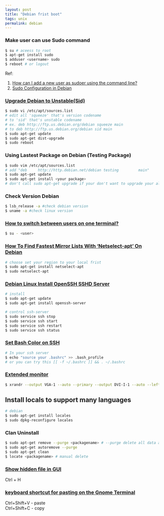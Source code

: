```yaml
---
layout: post
title: "Debian frist boot"
tags: unix
permalink: debian
---
```


### Make user can use Sudo command

```sh
$ su # aceess to root  
$ apt-get install sudo  
$ adduser <username> sudo  
$ reboot # or logout  
```
Ref:  
1. [How can I add a new user as sudoer using the command line?](http://askubuntu.com/questions/7477/how-can-i-add-a-new-user-as-sudoer-using-the-command-line)    
2. [Sudo Configuration in Debian](http://www.debianhelp.co.uk/sudo.htm)    

### [Upgrade Debian to Unstable(Sid)](https://www.digitalocean.com/community/tutorials/upgrading-debian-to-unstable)

```sh
$ sudo vi /etc/apt/sources.list
# edit all 'squeeze' that's version codename 
# to 'sid' that's unstable codename
# ex. deb http://ftp.us.debian.org/debian squeeze main 
# to deb http://ftp.us.debian.org/debian sid main
$ sudo apt-get update
$ sudo apt-get dist-upgrade
$ sudo reboot
```

### Using Lastest Package on Debian (Testing Package)

```sh
$ sudo vim /etc/apt/sources.list
# add "deb     http://http.debian.net/debian testing         main"
$ sudo apt-get update
$ sudo apt-get install <your package>
# don't call sudo apt-get upgrade if your don't want to upgrade your all system to lastest packages
```

### Check Version Debian

```sh
$ lsb_release -a #check debian version
$ uname -a #check linux version
```

### [How to switch between users on one terminal?](http://unix.stackexchange.com/questions/3568/how-to-switch-between-users-on-one-terminal)

```sh
$ su - <user>
```


### [How To Find Fastest Mirror Lists With ‘Netselect-apt’ On Debian](http://www.unixmen.com/how-to-find-fastest-official-mirror-lists-with-netselect-apt-on-debian/)

```sh
# choose set your region to your local frist
$ sudo apt-get install netselect-apt
$ sudo netselect-apt
```

### [Debian Linux Install OpenSSH SSHD Server](http://www.cyberciti.biz/faq/debian-linux-install-openssh-sshd-server/)

```sh
# install
$ sudo apt-get update
$ sudo apt-get install openssh-server

# control ssh-server
$ sudo service ssh stop
$ sudo service ssh start
$ sudo service ssh restart
$ sudo service ssh status
```

### [Set Bash Color on SSH](http://ubuntuforums.org/showthread.php?t=1733664)

```sh
# In your ssh server
$ echo "source your .bashrc" >> .bash_profile
# or you can try this [[ -f ~/.bashrc ]] && . ~/.bashrc
```

### [Extended monitor](http://unix.stackexchange.com/questions/101283/extended-monitor-scroll-right-to-access-left-screen)


```sh
$ xrandr --output VGA-1 --auto --primary --output DVI-I-1 --auto --left-of VGA-1
```
## Install locals to support many languages

```sh
# debian
$ sudo apt-get install locales
$ sudo dpkg-reconfigure locales
```

### Clan Uninstall

```sh
$ sudo apt-get remove --purge <packagename> # --purge delete all data and config
$ sudo apt-get autoremove --purge
$ sudo apt-get clean
$ locate <packagename> # manual delete
```

### [Show hidden file in GUI](http://ubuntuforums.org/showthread.php?t=1108528)

Ctrl + H


### [keyboard shortcut for pasting on the Gnome Terminal](http://askubuntu.com/questions/202459/keyboard-shortcut-for-pasting-on-the-gnome-terminal)

Ctrl+Shift+V - paste   
Ctrl+Shift+C - copy  
